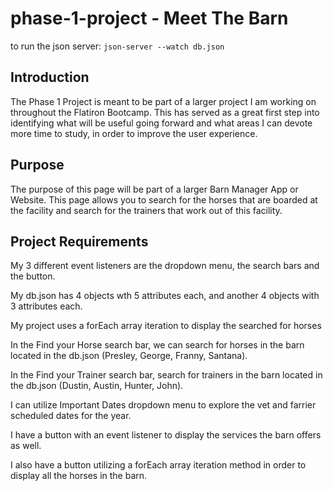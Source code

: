 # phase-1-project - Meet The Barn

to run the json server: `json-server --watch db.json`

## Introduction
The Phase 1 Project is meant to be part of a larger project I am working on throughout the Flatiron Bootcamp. This has served as a great first step into identifying what will be useful going forward and what areas I can devote more time to study, in order to improve the user experience. 

## Purpose
The purpose of this page will be part of a larger Barn Manager App or Website. This page allows you to search for the horses that are boarded at the facility and search for the trainers that work out of this facility.

## Project Requirements
My 3 different event listeners are the dropdown menu, the search bars and the button. 

My db.json has 4 objects wth 5 attributes each, and another 4 objects with 3 attributes each.

My project uses a forEach array iteration to display the searched for horses

In the Find your Horse search bar, we can search for horses in the barn located in the db.json (Presley, George, Franny, Santana).

In the Find your Trainer search bar, search for trainers in the barn located in the db.json (Dustin, Austin, Hunter, John).

I can utilize Important Dates dropdown menu to explore the vet and farrier scheduled dates for the year.

I have a button with an event listener to display the services the barn offers as well.

I also have a button utilizing a forEach array iteration method in order to display all the horses in the barn.